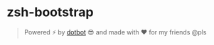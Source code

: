 # zsh-bootstrap

> Powered ⚡ by [dotbot](https://github.com/anishathalye/dotbot) 😎 and made with ❤ for my friends @pls

